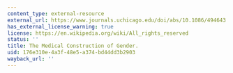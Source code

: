 ```yaml
---
content_type: external-resource
external_url: https://www.journals.uchicago.edu/doi/abs/10.1086/494643
has_external_license_warning: true
license: https://en.wikipedia.org/wiki/All_rights_reserved
status: ''
title: The Medical Construction of Gender.
uid: 176e310e-4a3f-48e5-a374-bd44dd3b2903
wayback_url: ''
---
```

